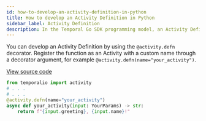 ```yaml
---
id: how-to-develop-an-activity-definition-in-python
title: How to develop an Activity Definition in Python
sidebar_label: Activity Definition
description: In the Temporal Go SDK programming model, an Activity Definition is an exportable function or a struct method.
---
```


You can develop an Activity Definition by using the `@activity.defn` decorator.
Register the function as an Activity with a custom name through a decorator argument, for example `@activity.defn(name="your_activity")`.

<a class="dacx-source-link" href="https://github.com/temporalio/documentation-samples-python/blob/main/your_app/your_activities_dacx.py">View source code</a>

```python
from temporalio import activity
# . . .
# . . .
@activity.defn(name="your_activity")
async def your_activity(input: YourParams) -> str:
    return f"{input.greeting}, {input.name}!"
```

